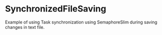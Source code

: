 # SynchronizedFileSaving
Example of using Task synchronization using SemaphoreSlim during saving changes in text file.

